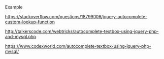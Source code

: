 Example

https://stackoverflow.com/questions/18799006/jquery-autocomplete-custom-lookup-function


http://talkerscode.com/webtricks/autocomplete-textbox-using-jquery-php-and-mysql.php

https://www.codexworld.com/autocomplete-textbox-using-jquery-php-mysql/